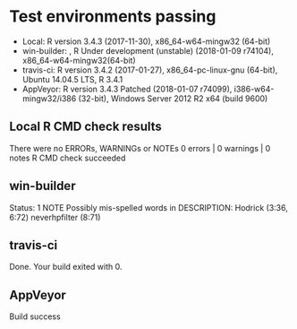 
# Test environments passing
* Local: R version 3.4.3 (2017-11-30), x86_64-w64-mingw32 (64-bit)
* win-builder: , R Under development (unstable) (2018-01-09 r74104), x86_64-w64-mingw32(64-bit)
* travis-ci: R version 3.4.2 (2017-01-27), x86_64-pc-linux-gnu (64-bit), Ubuntu 14.04.5 LTS, R 3.4.1 
* AppVeyor: R version 3.4.3 Patched (2018-01-07 r74099), i386-w64-mingw32/i386 (32-bit), Windows Server 2012 R2 x64 (build 9600)

## Local R CMD check results
There were no ERRORs, WARNINGs or NOTEs
0 errors | 0 warnings | 0 notes
R CMD check succeeded

## win-builder
Status: 1 NOTE
Possibly mis-spelled words in DESCRIPTION:
Hodrick (3:36, 6:72)
neverhpfilter (8:71)
  
## travis-ci
Done. Your build exited with 0.

## AppVeyor
Build success
  
